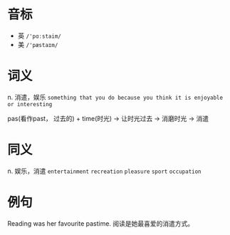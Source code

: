 # 音标

- 英 `/'pɑːstaim/`
- 美 `/'pæstaɪm/`

# 词义

n. 消遣，娱乐
`something that you do because you think it is enjoyable or interesting`



pas(看作past， 过去的) + time(时光) → 让时光过去 → 消磨时光 → 消遣

# 同义

n. 娱乐，消遣
`entertainment` `recreation` `pleasure` `sport` `occupation`

# 例句

Reading was her favourite pastime.
阅读是她最喜爱的消遣方式。


